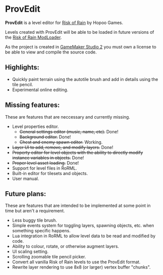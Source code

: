 # ProvEdit

**ProvEdit** is a level editor for [Risk of Rain](https://store.steampowered.com/app/248820/Risk_of_Rain/) by Hopoo Games.

Levels created with ProvEdit will be able to be loaded in future versions of the [Risk of Rain ModLoader](https://rainfusion.ml).

As the project is created in [GameMaker Studio 2](https://www.yoyogames.com/gamemaker) you must own a license to be able to view and compile the source code.

## Highlights:

* Quickly paint terrain using the autotile brush and add in details using the tile pencil.
* Experimental online editing.

## Missing features:

These are features that are neccessary and currently missing.

* Level properties editor.
  * ~~General settings editor (music, name, etc).~~ Done!
  * ~~Background editor.~~ Done!
  * ~~Chest and enemy spawn editor.~~ Working.
* ~~Layer UI to add, remove, and modify layers.~~ Done!
* ~~Property editor for level objects with the ability to directly modify instance variables in objects.~~ Done!
* ~~Proper level asset loading.~~ Done!
* Support for level files in RoRML.
* Built-in editor for tilesets and objects. 
* User manual.

## Future plans:

These are features that are intended to be implemented at some point in time but aren't a requirement.

* Less buggy tile brush.
* Simple events system for toggling layers, spawning objects, etc. when something specific happens.
* Lua integration in RoRML to allow level data to be read and modified by code.
* Ability to colour, rotate, or otherwise augment layers. 
* UI scaling setting.
* Scrolling zoomable tile pencil picker.
* Convert all vanilla Risk of Rain levels to use the ProvEdit format.
* Rewrite layer rendering to use 8x8 (or larger) vertex buffer "chunks".

